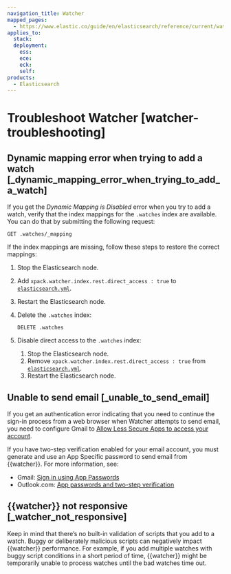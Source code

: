 ```yaml
---
navigation_title: Watcher
mapped_pages:
  - https://www.elastic.co/guide/en/elasticsearch/reference/current/watcher-troubleshooting.html
applies_to:
  stack:
  deployment:
    ess:
    ece:
    eck:
    self:
products:
  - Elasticsearch
---
```


# Troubleshoot Watcher [watcher-troubleshooting]


## Dynamic mapping error when trying to add a watch [_dynamic_mapping_error_when_trying_to_add_a_watch] 

If you get the *Dynamic Mapping is Disabled* error when you try to add a watch, verify that the index mappings for the `.watches` index are available. You can do that by submitting the following request:

```console
GET .watches/_mapping
```

If the index mappings are missing, follow these steps to restore the correct mappings:

1. Stop the Elasticsearch node.
2. Add `xpack.watcher.index.rest.direct_access : true` to [`elasticsearch.yml`](/deploy-manage/stack-settings.md).
3. Restart the Elasticsearch node.
4. Delete the `.watches` index:

    ```console
    DELETE .watches
    ```

5. Disable direct access to the `.watches` index:

    1. Stop the Elasticsearch node.
    2. Remove `xpack.watcher.index.rest.direct_access : true` from [`elasticsearch.yml`](/deploy-manage/stack-settings.md).
    3. Restart the Elasticsearch node.



## Unable to send email [_unable_to_send_email] 

If you get an authentication error indicating that you need to continue the sign-in process from a web browser when Watcher attempts to send email, you need to configure Gmail to [Allow Less Secure Apps to access your account](https://support.google.com/accounts/answer/6010255?hl=en).

If you have two-step verification enabled for your email account, you must generate and use an App Specific password to send email from {{watcher}}. For more information, see:

* Gmail: [Sign in using App Passwords](https://support.google.com/accounts/answer/185833?hl=en)
* Outlook.com: [App passwords and two-step verification](http://windows.microsoft.com/en-us/windows/app-passwords-two-step-verification)


## {{watcher}} not responsive [_watcher_not_responsive] 

Keep in mind that there’s no built-in validation of scripts that you add to a watch. Buggy or deliberately malicious scripts can negatively impact {{watcher}} performance. For example, if you add multiple watches with buggy script conditions in a short period of time, {{watcher}} might be temporarily unable to process watches until the bad watches time out.

